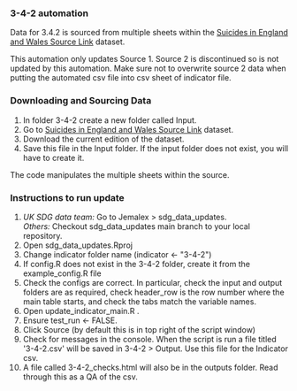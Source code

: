 
### 3-4-2 automation ###


Data for 3.4.2 is sourced from multiple sheets within the [Suicides in England and Wales Source Link](https://www.ons.gov.uk/peoplepopulationandcommunity/birthsdeathsandmarriages/deaths/datasets/suicidesintheunitedkingdomreferencetables) dataset.


This automation only updates Source 1. Source 2 is discontinued so is not updated by this automation. Make sure not to overwrite source 2 data when putting the automated csv file into csv sheet of indicator file.



### Downloading and Sourcing Data  
1) In folder 3-4-2 create a new folder called Input. 
2) Go to [Suicides in England and Wales Source Link](https://www.ons.gov.uk/peoplepopulationandcommunity/birthsdeathsandmarriages/deaths/datasets/suicidesintheunitedkingdomreferencetables) dataset.
3) Download the current edition of the dataset.
4) Save this file in the Input folder. If the input folder does not exist, you will have to create it.


The code manipulates the multiple sheets within the source.

  
### Instructions to run update ###
1. *UK SDG data team:* Go to Jemalex > sdg_data_updates.    
   *Others:* Checkout sdg_data_updates main branch to your local repository.     
2. Open sdg_data_updates.Rproj
3. Change indicator folder name (indicator <- "3-4-2")
4. If config.R does not exist in the 3-4-2 folder, create it from the example_config.R file
5. Check the configs are correct. In particular, check the input and output folders are as required, check header_row is the row number where the main table starts, and check the tabs match the variable names.
6. Open update_indicator_main.R .
7. Ensure test_run <- FALSE.
8. Click Source (by default this is in top right of the script window)
9. Check for messages in the console. When the script is run a file titled '3-4-2.csv' will be saved in 3-4-2 > Output. Use this file for the Indicator csv.
10. A file called 3-4-2_checks.html will also be in the outputs folder. Read through this as a QA of the csv.


  
